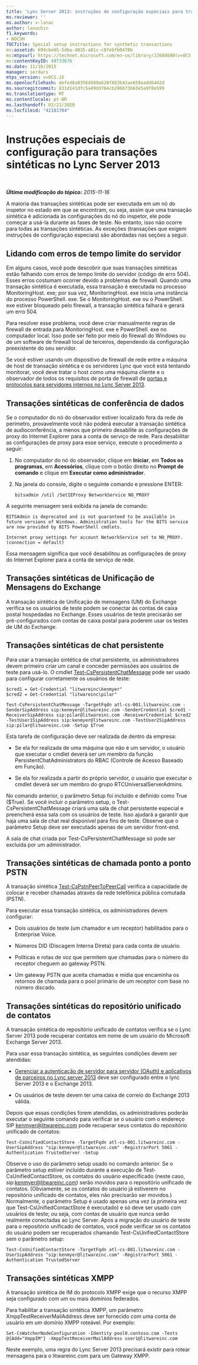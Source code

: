 ```yaml
---
title: 'Lync Server 2013: instruções de configuração especiais para transações sintéticas'
ms.reviewer: ''
ms.author: v-lanac
author: lanachin
f1.keywords:
- NOCSH
TOCTitle: Special setup instructions for synthetic transactions
ms:assetid: 694cbe05-5dba-4035-a01c-c87ebfb0478b
ms:mtpsurl: https://technet.microsoft.com/en-us/library/JJ688080(v=OCS.15)
ms:contentKeyID: 49733676
ms.date: 11/16/2015
manager: serdars
mtps_version: v=OCS.15
ms.openlocfilehash: defed8a0356d489a628f883b42ae658aadd6442d
ms.sourcegitcommit: 831d141dfc5a49dd764cb296b73b63e5a9f8e599
ms.translationtype: MT
ms.contentlocale: pt-BR
ms.lasthandoff: 02/21/2020
ms.locfileid: "42181784"
---
```

<div data-xmlns="http://www.w3.org/1999/xhtml">

<div class="topic" data-xmlns="http://www.w3.org/1999/xhtml" data-msxsl="urn:schemas-microsoft-com:xslt" data-cs="https://msdn.microsoft.com/">

<div data-asp="https://msdn2.microsoft.com/asp">

# <a name="special-setup-instructions-for-synthetic-transactions-in-lync-server-2013"></a>Instruções especiais de configuração para transações sintéticas no Lync Server 2013

</div>

<div id="mainSection">

<div id="mainBody">

<span> </span>

_**Última modificação do tópico:** 2015-11-16_

A maioria das transações sintéticas pode ser executada em um nó do inspetor no estado em que se encontram, ou seja, assim que uma transação sintética é adicionada às configurações do nó do inspetor, ele pode começar a usá-la durante as fases de teste. No entanto, isso não ocorre para todas as transações sintéticas. As exceções (transações que exigem instruções de configuração especiais) são abordadas nas seções a seguir.

<div>

## <a name="dealing-with-server-timeout-errors"></a>Lidando com erros de tempo limite do servidor

Em alguns casos, você pode descobrir que suas transações sintéticas estão falhando com erros de tempo limite do servidor (código de erro 504). Esses erros costumam ocorrer devido a problemas de firewall. Quando uma transação sintética é executada, essa transação é executada no processo MonitoringHost. exe; por sua vez, MonitoringHost. exe inicia uma instância do processo PowerShell. exe. Se o MonitoringHost. exe ou o PowerShell. exe estiver bloqueado pelo firewall, a transação sintética falhará e gerará um erro 504.

Para resolver esse problema, você deve criar manualmente regras de firewall de entrada para MonitoringHost. exe e PowerShell. exe no computador local. Isso pode ser feito por meio do firewall do Windows ou de um software de firewall local de terceiros, dependendo da configuração preexistente do seu servidor.

Se você estiver usando um dispositivo de firewall de rede entre a máquina de host de transação sintética e os servidores Lync que você está tentando monitorar, você deve tratar o host como uma máquina cliente e o observador de todos os requisitos de porta de firewall de [portas e protocolos para servidores internos no Lync Server 2013](lync-server-2013-ports-and-protocols-for-internal-servers.md).

</div>

<div>

## <a name="data-conferencing-synthetic-transactions"></a>Transações sintéticas de conferência de dados

Se o computador do nó do observador estiver localizado fora da rede de perímetro, provavelmente você não poderá executar a transação sintética de audioconferência, a menos que primeiro desabilite as configurações de proxy do Internet Explorer para a conta de serviço de rede. Para desabilitar as configurações de proxy para esse serviço, execute o procedimento a seguir:

1.  No computador do nó do observador, clique em **Iniciar**, em **Todos os programas**, em **Acessórios**, clique com o botão direito no **Prompt de comando** e clique em **Executar como administrador**.

2.  Na janela do console, digite o seguinte comando e pressione ENTER:
    
        bitsadmin /util /SetIEProxy NetworkService NO_PROXY

A seguinte mensagem será exibida na janela de comando:

    BITSAdmin is deprecated and is not guaranteed to be available in future versions of Windows. Administration tools for the BITS service are now provided by BITS PowerShell cmdlets.
    
    Internet proxy settings for account NetworkService set to NO_PROXY. 
    (connection = default)

Essa mensagem significa que você desabilitou as configurações de proxy do Internet Explorer para a conta de serviço de rede.

</div>

<div>

## <a name="exchange-unified-messaging-synthetic-transactions"></a>Transações sintéticas de Unificação de Mensagens do Exchange

A transação sintética de Unificação de mensagens (UM) do Exchange verifica se os usuários de teste podem se conectar às contas de caixa postal hospedadas no Exchange. Esses usuários de teste precisarão ser pré-configurados com contas de caixa postal para poderem usar os testes de UM do Exchange.

</div>

<div>

## <a name="persistent-chat-synthetic-transactions"></a>Transações sintéticas de chat persistente

Para usar a transação sintética de chat persistente, os administradores devem primeiro criar um canal e conceder permissões aos usuários de teste para usá-lo. O cmdlet [Test-CsPersistentChatMessage](https://docs.microsoft.com/powershell/module/skype/Test-CsPersistentChatMessage) pode ser usado para configurar corretamente os usuários de teste:

    $cred1 = Get-Credential "litwareinc\kenmyer"
    $cred2 = Get-Credential "litwareinc\pilar"
    
    Test-CsPersistentChatMessage -TargetFqdn atl-cs-001.litwareinc.com -SenderSipAddress sip:kenmyer@litwareinc.com -SenderCredential $cred1 -ReceiverSipAddress sip:pilar@litwareinc.com -ReceiverCredential $cred2 -TestUser1SipAddress sip:kenmyer@litwareinc.com -TestUser2SipAddress sip:pilar@litwareinc.com -Setup $True

Esta tarefa de configuração deve ser realizada de dentro da empresa:

  - Se ela for realizada de uma máquina que não é um servidor, o usuário que executar o cmdlet deverá ser um membro da função PersistentChatAdministrators do RBAC (Controle de Acesso Baseado em Função).

  - Se ela for realizada a partir do próprio servidor, o usuário que executar o cmdlet deverá ser um membro do grupo RTCUniversalServerAdmins.

No comando anterior, o parâmetro Setup foi incluído e definido como True ($True). Se você incluir o parâmetro setup, o Test-CsPersistentChatMessage criará uma sala de chat persistente especial e preencherá essa sala com os usuários de teste. Isso ajudará a garantir que haja uma sala de chat real disponível para fins de teste. Observe que o parâmetro Setup deve ser executado apenas de um servidor front-end.

A sala de chat criada por Test-CsPersistentChatMessage só pode ser excluída por um administrador.

</div>

<div>

## <a name="pstn-peer-to-peer-call-synthetic-transactions"></a>Transações sintéticas de chamada ponto a ponto PSTN

A transação sintética [Test-CsPstnPeerToPeerCall](https://docs.microsoft.com/powershell/module/skype/Test-CsPstnPeerToPeerCall) verifica a capacidade de colocar e receber chamadas através da rede telefônica pública comutada (PSTN).

Para executar essa transação sintética, os administradores devem configurar:

  - Dois usuários de teste (um chamador e um receptor) habilitados para o Enterprise Voice.

  - Números DID (Discagem Interna Direta) para cada conta de usuário.

  - Políticas e rotas de voz que permitem que chamadas para o número do receptor cheguem ao gateway PSTN.

  - Um gateway PSTN que aceita chamadas e mídia que encaminha os retornos de chamada para o pool primário de um receptor com base no número discado.

</div>

<div>

## <a name="unified-contact-store-synthetic-transactions"></a>Transações sintéticas do repositório unificado de contatos

A transação sintética do repositório unificado de contatos verifica se o Lync Server 2013 pode recuperar contatos em nome de um usuário do Microsoft Exchange Server 2013.

Para usar essa transação sintética, as seguintes condições devem ser atendidas:

  - [Gerenciar a autenticação de servidor para servidor (OAuth) e aplicativos de parceiros no Lync server 2013](lync-server-2013-managing-server-to-server-authentication-oauth-and-partner-applications.md) deve ser configurado entre o lync Server 2013 e o Exchange 2013.

  - Os usuários de teste devem ter uma caixa de correio do Exchange 2013 válida.

Depois que essas condições forem atendidas, os administradores poderão executar o seguinte comando para verificar se o usuário com o endereço SIP kenmyer@litwareinc.com pode recuperar seus contatos do repositório unificado de contatos:

    Test-CsUnifiedContactStore -TargetFqdn atl-cs-001.litwareinc.com -UserSipAddress "sip:kenmyer@litwareinc.com" -RegistrarPort 5061 -Authentication TrustedServer -Setup

Observe o uso do parâmetro setup usado no comando anterior. Se o parâmetro setup estiver incluído durante a execução de Test-CsUnifiedContactStore, os contatos do usuário especificado (neste caso, sip:kenmyer@litwareinc.com) serão movidos para o repositório unificado de contatos. (Obviamente, se os contatos do usuário já estiverem no repositório unificado de contatos, eles não precisarão ser movidos.) Normalmente, o parâmetro Setup é usado apenas uma vez (a primeira vez que Test-CsUnifiedContactStore é executado) e só deve ser usado com usuários de teste; ou seja, com contas de usuário que nunca serão realmente conectadas ao Lync Server. Após a migração do usuário de teste para o repositório unificado de contatos, você pode verificar se os contatos do usuário podem ser recuperados chamando Test-CsUnifiedContactStore sem o parâmetro setup:

    Test-CsUnifiedContactStore -TargetFqdn atl-cs-001.litwareinc.com -UserSipAddress "sip:kenmyer@litwareinc.com" -RegistrarPort 5061 -Authentication TrustedServer

</div>

<div>

## <a name="xmpp-synthetic-transactions"></a>Transações sintéticas XMPP

A transação sintética de IM do protocolo XMPP exige que o recurso XMPP seja configurado com um ou mais domínios federados.

Para habilitar a transação sintética XMPP, um parâmetro XmppTestReceiverMailAddress deve ser fornecido com uma conta de usuário em um domínio XMPP roteável. Por exemplo:

    Set-CsWatcherNodeConfiguration -Identity pool0.contoso.com -Tests @{Add="XmppIM"} -XmppTestReceiverMailAddress user1@litwareinc.com

Neste exemplo, uma regra do Lync Server 2013 precisará existir para rotear mensagens para o litwareinc.com para um Gateway XMPP.

</div>

</div>

<span> </span>

</div>

</div>

</div>

